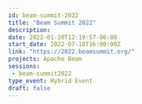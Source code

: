 ```yaml
---
id: beam-summit-2022
title: "Beam Summit 2022"
description: 
date: 2022-01-20T12:19:57-06:00
start_date: 2022-07-18T16:00:00Z
link: "https://2022.beamsummit.org/" 
projects: Apache Beam
sessions:
 - beam-summit2022
type_event: Hybrid Event
draft: false
---
```




